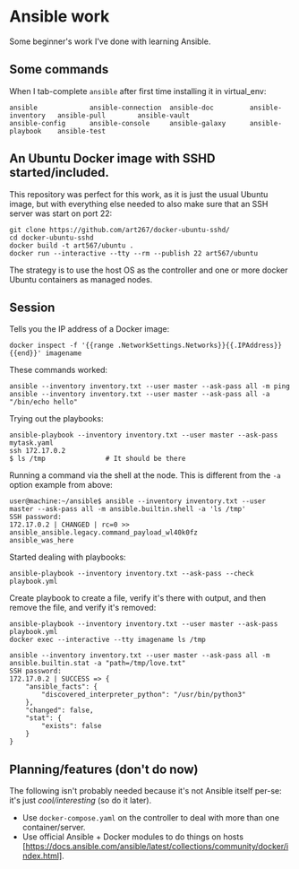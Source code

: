 # Ansible work

Some beginner's work I've done with learning Ansible.

## Some commands
When I tab-complete `ansible` after first time installing it in virtual_env:

```
ansible             ansible-connection  ansible-doc         ansible-inventory   ansible-pull        ansible-vault
ansible-config      ansible-console     ansible-galaxy      ansible-playbook    ansible-test
```

## An Ubuntu Docker image with SSHD started/included.

This repository was perfect for this work, as it is just the usual Ubuntu image, but with everything else needed to also make sure that an SSH server was start on port 22:
```
git clone https://github.com/art267/docker-ubuntu-sshd/
cd docker-ubuntu-sshd
docker build -t art567/ubuntu .
docker run --interactive --tty --rm --publish 22 art567/ubuntu
```
The strategy is to use the host OS as the controller and one or more docker Ubuntu containers as managed nodes.

## Session
Tells you the IP address of a Docker image:
```
docker inspect -f '{{range .NetworkSettings.Networks}}{{.IPAddress}}{{end}}' imagename
```

These commands worked:
```
ansible --inventory inventory.txt --user master --ask-pass all -m ping
ansible --inventory inventory.txt --user master --ask-pass all -a "/bin/echo hello"
```

Trying out the playbooks:
```
ansible-playbook --inventory inventory.txt --user master --ask-pass mytask.yaml
ssh 172.17.0.2
$ ls /tmp               # It should be there
```

Running a command via the shell at the node.  This is different from the `-a` option example from above:
```
user@machine:~/ansible$ ansible --inventory inventory.txt --user master --ask-pass all -m ansible.builtin.shell -a 'ls /tmp'
SSH password: 
172.17.0.2 | CHANGED | rc=0 >>
ansible_ansible.legacy.command_payload_wl40k0fz
ansible_was_here
```

Started dealing with playbooks:
```
ansible-playbook --inventory inventory.txt --ask-pass --check playbook.yml
```

Create playbook to create a file, verify it's there with output, and then remove the file, and verify it's removed:
```
ansible-playbook --inventory inventory.txt --user master --ask-pass playbook.yml
docker exec --interactive --tty imagename ls /tmp
```

```
ansible --inventory inventory.txt --user master --ask-pass all -m ansible.builtin.stat -a "path=/tmp/love.txt"
SSH password:
172.17.0.2 | SUCCESS => {
    "ansible_facts": {
        "discovered_interpreter_python": "/usr/bin/python3"
    },
    "changed": false,
    "stat": {
        "exists": false
    }
}
```

## Planning/features (don't do now)

The following isn't probably needed because it's not Ansible itself per-se: it's just *cool/interesting* (so do it later).

- Use `docker-compose.yaml` on the controller to deal with more than one container/server.
- Use official Ansible + Docker modules to do things on hosts [https://docs.ansible.com/ansible/latest/collections/community/docker/index.html].
